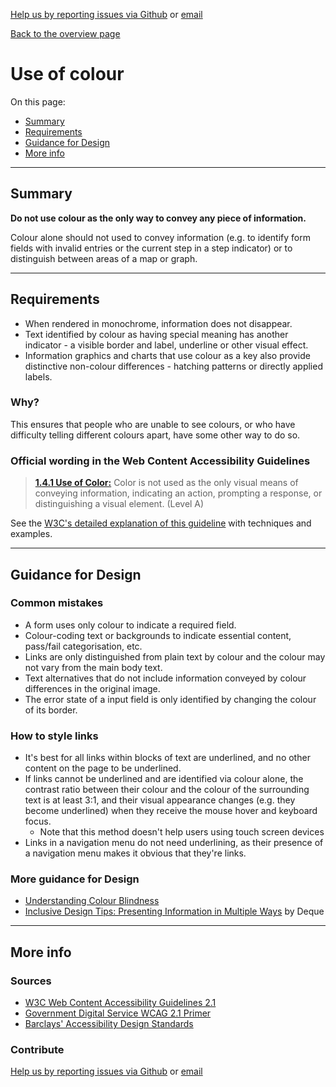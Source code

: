 [Help us by reporting issues via Github](https://github.com/theappbusiness/accessibility-guidelines) or [email](mailto:jeanfrancois@theappbusiness.com)

[Back to the overview page](./../README.md)

# Use of colour

On this page:
* [Summary](#summary)
* [Requirements](#requirements)
* [Guidance for Design](#guidance-for-design)
* [More info](#more-info)

---

## Summary

**Do not use colour as the only way to convey any piece of information.**

Colour alone should not used to convey information (e.g. to identify form fields with invalid entries or the current step in a step indicator) or to distinguish between areas of a map or graph.

---

## Requirements

* When rendered in monochrome, information does not disappear.
* Text identified by colour as having special meaning has another indicator - a visible border and label, underline or other visual effect.
* Information graphics and charts that use colour as a key also provide distinctive non-colour differences - hatching patterns or directly applied labels.

### Why?

This ensures that people who are unable to see colours, or who have difficulty telling different colours apart, have some other way to do so.

### Official wording in the Web Content Accessibility Guidelines

> [**1.4.1 Use of Color:**](https://www.w3.org/TR/UNDERSTANDING-WCAG20/visual-audio-contrast-without-color.html) Color is not used as the only visual means of conveying information, indicating an action, prompting a response, or distinguishing a visual element. (Level A)

See the [W3C's detailed explanation of this guideline](https://www.w3.org/TR/UNDERSTANDING-WCAG20/visual-audio-contrast-without-color.html) with techniques and examples.

---

## Guidance for Design

### Common mistakes

* A form uses only colour to indicate a required field.
* Colour-coding text or backgrounds to indicate essential content, pass/fail categorisation, etc.
* Links are only distinguished from plain text by colour and the colour may not vary from the main body text.
* Text alternatives that do not include information conveyed by colour differences in the original image.
* The error state of a input field is only identified by changing the colour of its border.

### How to style links

* It's best for all links within blocks of text are underlined, and no other content on the page to be underlined.
* If links cannot be underlined and are identified via colour alone, the contrast ratio between their colour and the colour of the surrounding text is at least 3:1, and their visual appearance changes (e.g. they become underlined) when they receive the mouse hover and keyboard focus.
  * Note that this method doesn't help users using touch screen devices
* Links in a navigation menu do not need underlining, as their presence of a navigation menu makes it obvious that they're links.

### More guidance for Design

* [Understanding Colour Blindness](https://webaim.org/articles/visual/colorblind)
* [Inclusive Design Tips: Presenting Information in Multiple Ways](https://www.deque.com/blog/inclusive-design-tips-presenting-information-multiple-ways/) by Deque

---

## More info

### Sources

* [W3C Web Content Accessibility Guidelines 2.1](https://www.w3.org/TR/WCAG21/)
* [Government Digital Service WCAG 2.1 Primer](https://alphagov.github.io/wcag-primer/)
* [Barclays' Accessibility Design Standards](https://home.barclays/who-we-are/our-suppliers/our-requirements-of-external-suppliers/)

### Contribute

[Help us by reporting issues via Github](https://github.com/theappbusiness/accessibility-guidelines) or [email](mailto:jeanfrancois@theappbusiness.com)